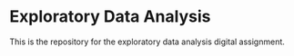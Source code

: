 # Exploratory Data Analysis

This is the repository for the exploratory data analysis digital assignment.
